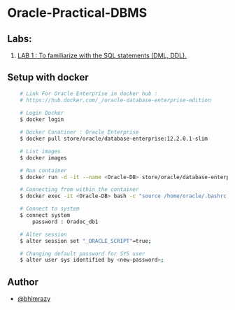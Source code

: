 # Oracle-Practical-DBMS

## Labs:

1. [LAB 1 : To familiarize with the SQL statements (DML, DDL).](https://github.com/bhimrazy/Oracle-Practical-DBMS/blob/main/Labs/Lab_1.md)


## Setup with docker
```bash
    # Link For Oracle Enterprise in docker hub : 
    # https://hub.docker.com/_/oracle-database-enterprise-edition
    
    # Login Docker
    $ docker login

    # Docker Conatiner : Oracle Enterprise 
    $ docker pull store/oracle/database-enterprise:12.2.0.1-slim 

    # List images
    $ docker images

    # Run container
    $ docker run -d -it --name <Oracle-DB> store/oracle/database-enterprise:12.2.0.1-slim

    # Connecting from within the container
    $ docker exec -it <Oracle-DB> bash -c "source /home/oracle/.bashrc; sqlplus /nolog"

    # Connect to system
    $ connect system
        password : Oradoc_db1

    # Alter session
    $ alter session set "_ORACLE_SCRIPT"=true;  

    # Changing default password for SYS user
    $ alter user sys identified by <new-password>;

```
## Author
- [@bhimrazy](https://www.github.com/bhimrazy)